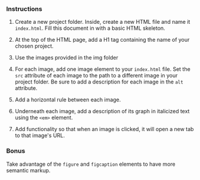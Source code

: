 ### Instructions

1. Create a new project folder. Inside, create a new HTML file and name it `index.html`. Fill this document in with a basic HTML skeleton.

2. At the top of the HTML page, add a H1 tag containing the name of your chosen project.

3. Use the images provided in the img folder

4. For each image, add one image element to your `index.html` file. Set the `src` attribute of each image to the path to a different image in your project folder. Be sure to add a description for each image in the `alt` attribute.

5. Add a horizontal rule between each image.

6. Underneath each image, add a description of its graph in italicized text using the `<em>` element.

7. Add functionality so that when an image is clicked, it will open a new tab to that image's URL.

### Bonus

Take advantage of the `figure` and `figcaption` elements to have more semantic markup.
